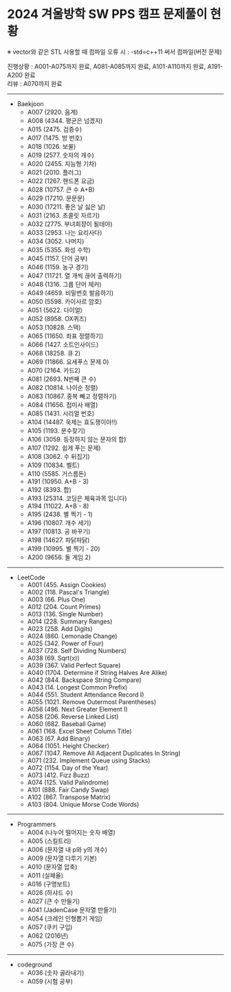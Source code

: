 # 2024 겨울방학 SW PPS 캠프 문제풀이 현황

※ vector와 같은 STL 사용할 때 컴파일 오류 시 : -std=c++11 써서 컴파일(버전 문제)

진행상황 : A001-A075까지 완료, A081-A085까지 완료, A101-A110까지 완료, A191-A200 완료
<br>
리뷰  : A070까지 완료

<hr/>

- Baekjoon
  - A007 (2920. 음계)
  - A008 (4344. 평균은 넘겠지)
  - A015 (2475. 검증수)
  - A017 (1475. 방 번호)
  - A018 (1026. 보물)
  - A019 (2577. 숫자의 개수)
  - A020 (2455. 지능형 기차)
  - A021 (2010. 플러그)
  - A022 (1267. 핸드폰 요금)
  - A028 (10757. 큰 수 A+B)
  - A029 (17210. 문문문)
  - A030 (17211. 좋은 날 싫은 날)
  - A031 (2163. 초콜릿 자르기)
  - A032 (2775. 부녀회장이 될테야)
  - A033 (2953. 나는 요리사다)
  - A034 (3052. 나머지)
  - A035 (5355. 화성 수학)
  - A045 (1157. 단어 공부)
  - A046 (1159. 농구 경기)
  - A047 (11721. 열 개씩 끊어 출력하기)
  - A048 (1316. 그룹 단어 체커)
  - A049 (4659. 비밀번호 발음하기)
  - A050 (5598. 카이사르 암호)
  - A051 (5622. 다이얼)
  - A052 (8958. OX퀴즈)
  - A053 (10828. 스택)
  - A065 (11650. 좌표 정렬하기)
  - A066 (1427. 소트인사이드)
  - A068 (18258. 큐 2)
  - A069 (11866. 요세푸스 문제 0)
  - A070 (2164. 카드2)
  - A081 (2693. N번째 큰 수)
  - A082 (10814. 나이순 정렬)
  - A083 (10867. 중복 빼고 정렬하기)
  - A084 (11656. 접미사 배열)
  - A085 (1431. 시리얼 번호)
  - A104 (14487. 욱제는 효도쟁이야!!)
  - A105 (1193. 분수찾기)
  - A106 (3059. 등장하지 않는 문자의 합)
  - A107 (1292. 쉽게 푸는 문제)
  - A108 (3062. 수 뒤집기)
  - A109 (10834. 벨트)
  - A110 (5585. 거스름돈)
  - A191 (10950. A+B - 3)
  - A192 (8393. 합)
  - A193 (25314. 코딩은 체육과목 입니다)
  - A194 (11022. A+B - 8)
  - A195 (2438. 별 찍기 - 1)
  - A196 (10807. 개수 세기)
  - A197 (10813. 공 바꾸기)
  - A198 (14627. 파닭파닭)
  - A199 (10995. 별 찍기 - 20)
  - A200 (9656. 돌 게임 2)
  
<hr/>

- LeetCode
  - A001 (455. Assign Cookies)
  - A002 (118. Pascal's Triangle)
  - A003 (66. Plus One)
  - A012 (204. Count Primes)
  - A013 (136. Single Number)
  - A014 (228. Summary Ranges)
  - A023 (258. Add Digits)
  - A024 (860. Lemonade Change)
  - A025 (342. Power of Four)
  - A037 (728. Self Dividing Numbers)
  - A038 (69. Sqrt(x))
  - A039 (367. Valid Perfect Square)
  - A040 (1704. Determine if String Halves Are Alike)
  - A042 (844. Backspace String Compare)
  - A043 (14. Longest Common Prefix)
  - A044 (551. Student Attendance Record I)
  - A055 (1021. Remove Outermost Parentheses)
  - A056 (496. Next Greater Element I)
  - A058 (206. Reverse Linked List)
  - A060 (682. Baseball Game)
  - A061 (168. Excel Sheet Column Title)
  - A063 (67. Add Binary)
  - A064 (1051. Height Checker)
  - A067 (1047. Remove All Adjacent Duplicates In String)
  - A071 (232. Implement Queue using Stacks)
  - A072 (1154. Day of the Year)
  - A073 (412. Fizz Buzz)
  - A074 (125. Valid Palindrome)
  - A101 (888. Fair Candy Swap)
  - A102 (867. Transpose Matrix)
  - A103 (804. Unique Morse Code Words)
 
<hr/>

- Programmers
  - A004 (나누어 떨어지는 숫자 배열)
  - A005 (스킬트리)
  - A006 (문자열 내 p와 y의 개수)
  - A009 (문자열 다루기 기본)
  - A010 (문자열 압축)
  - A011 (실패율)
  - A016 (구명보트)
  - A026 (하샤드 수)
  - A027 (큰 수 만들기)
  - A041 (JadenCase 문자열 만들기)
  - A054 (크레인 인형뽑기 게임)
  - A057 (쿠키 구입)
  - A062 (2016년)
  - A075 (가장 큰 수)
 
<hr/>

- codeground
  - A036 (숫자 골라내기)
  - A059 (시험 공부)

